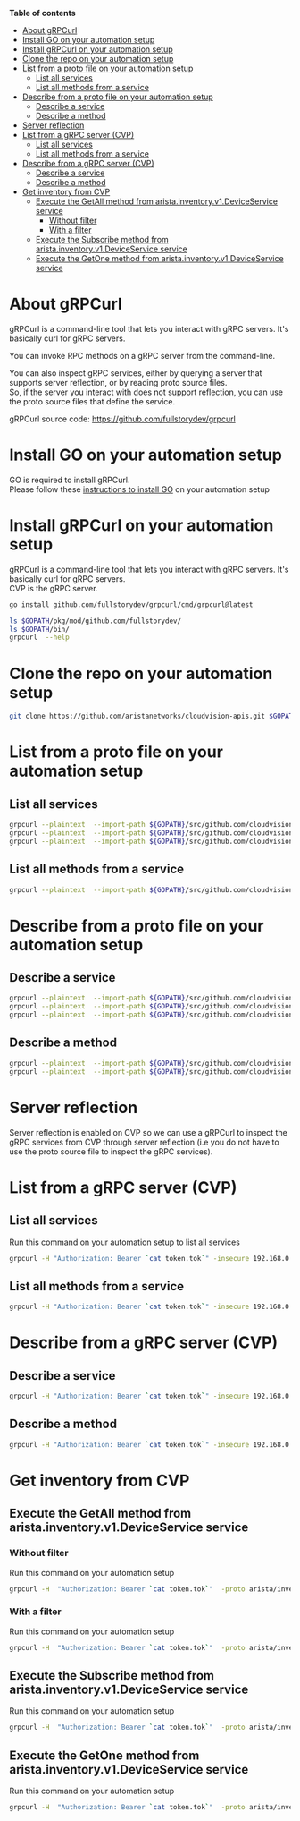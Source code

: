 **Table of contents**

- [About gRPCurl](#about-grpcurl)
- [Install GO on your automation setup](#install-go-on-your-automation-setup)
- [Install gRPCurl on your automation setup](#install-grpcurl-on-your-automation-setup)
- [Clone the repo on your automation setup](#clone-the-repo-on-your-automation-setup)
- [List from a proto file on your automation setup](#list-from-a-proto-file-on-your-automation-setup)
  - [List all services](#list-all-services)
  - [List all methods from a service](#list-all-methods-from-a-service)
- [Describe from a proto file on your automation setup](#describe-from-a-proto-file-on-your-automation-setup)
  - [Describe a service](#describe-a-service)
  - [Describe a method](#describe-a-method)
- [Server reflection](#server-reflection)
- [List from a gRPC server (CVP)](#list-from-a-grpc-server-cvp)
  - [List all services](#list-all-services-1)
  - [List all methods from a service](#list-all-methods-from-a-service-1)
- [Describe from a gRPC server (CVP)](#describe-from-a-grpc-server-cvp)
  - [Describe a service](#describe-a-service-1)
  - [Describe a method](#describe-a-method-1)
- [Get inventory from CVP](#get-inventory-from-cvp)
  - [Execute the GetAll method from arista.inventory.v1.DeviceService service](#execute-the-getall-method-from-aristainventoryv1deviceservice-service)
    - [Without filter](#without-filter)
    - [With a filter](#with-a-filter)
  - [Execute the Subscribe method from arista.inventory.v1.DeviceService service](#execute-the-subscribe-method-from-aristainventoryv1deviceservice-service)
  - [Execute the GetOne method from arista.inventory.v1.DeviceService service](#execute-the-getone-method-from-aristainventoryv1deviceservice-service)

# About gRPCurl

gRPCurl is a command-line tool that lets you interact with gRPC servers. It's basically curl for gRPC servers.  

You can invoke RPC methods on a gRPC server from the command-line.  

You can also inspect gRPC services, either by querying a server that supports server reflection, or by reading proto source files.  
So, if the server you interact with does not support reflection, you can use the proto source files that define the service.  

gRPCurl source code: https://github.com/fullstorydev/grpcurl

# Install GO on your automation setup

GO is required to install gRPCurl.  
Please follow these [instructions to install GO](../../GO.md) on your automation setup

# Install gRPCurl on your automation setup

gRPCurl is a command-line tool that lets you interact with gRPC servers. It's basically curl for gRPC servers.  
CVP is the gRPC server.  

```bash
go install github.com/fullstorydev/grpcurl/cmd/grpcurl@latest
```

```bash
ls $GOPATH/pkg/mod/github.com/fullstorydev/
ls $GOPATH/bin/
grpcurl  --help
```

# Clone the repo on your automation setup

```bash
git clone https://github.com/aristanetworks/cloudvision-apis.git $GOPATH/src/github.com/cloudvision-apis
```

# List from a proto file on your automation setup

## List all services

```bash
grpcurl --plaintext  --import-path ${GOPATH}/src/github.com/cloudvision-apis  --proto ${GOPATH}/src/github.com/cloudvision-apis/arista/inventory.v1/services.gen.proto list
grpcurl --plaintext  --import-path ${GOPATH}/src/github.com/cloudvision-apis  --proto ${GOPATH}/src/github.com/cloudvision-apis/arista/tag.v2/services.gen.proto list
grpcurl --plaintext  --import-path ${GOPATH}/src/github.com/cloudvision-apis  --proto arista/tag.v2/services.gen.proto list
```

## List all methods from a service

```bash
grpcurl --plaintext  --import-path ${GOPATH}/src/github.com/cloudvision-apis  --proto ${GOPATH}/src/github.com/cloudvision-apis/arista/inventory.v1/services.gen.proto list arista.inventory.v1.DeviceService
```

# Describe from a proto file on your automation setup

## Describe a service

```bash
grpcurl --plaintext  --import-path ${GOPATH}/src/github.com/cloudvision-apis  --proto ${GOPATH}/src/github.com/cloudvision-apis/arista/tag.v2/services.gen.proto describe arista.tag.v2.TagAssignmentService
grpcurl --plaintext  --import-path ${GOPATH}/src/github.com/cloudvision-apis  --proto arista/tag.v2/services.gen.proto describe arista.tag.v2.TagAssignmentService
grpcurl --plaintext  --import-path ${GOPATH}/src/github.com/cloudvision-apis  --proto arista/tag.v2/services.gen.proto describe arista.tag.v2.TagService
```

## Describe a method

```bash
grpcurl --plaintext  --import-path ${GOPATH}/src/github.com/cloudvision-apis  --proto ${GOPATH}/src/github.com/cloudvision-apis/arista/inventory.v1/services.gen.proto describe arista.inventory.v1.DeviceService.GetAll
grpcurl --plaintext  --import-path ${GOPATH}/src/github.com/cloudvision-apis  --proto ${GOPATH}/src/github.com/cloudvision-apis/arista/inventory.v1/services.gen.proto describe arista.inventory.v1.DeviceService.GetOne
```

# Server reflection

Server reflection is enabled on CVP so we can use a gRPCurl to inspect the gRPC services from CVP through server reflection (i.e you do not have to use the proto source file to inspect the gRPC services).

# List from a gRPC server (CVP)

## List all services

Run this command on your automation setup to list all services

```bash
grpcurl -H "Authorization: Bearer `cat token.tok`" -insecure 192.168.0.5:443 list
```

## List all methods from a service

```bash
grpcurl -H "Authorization: Bearer `cat token.tok`" -insecure 192.168.0.5:443 list arista.inventory.v1.DeviceService
```

# Describe from a gRPC server (CVP)

## Describe a service

```bash
grpcurl -H "Authorization: Bearer `cat token.tok`" -insecure 192.168.0.5:443 describe arista.inventory.v1.DeviceService
```

## Describe a method

```bash
grpcurl -H "Authorization: Bearer `cat token.tok`" -insecure 192.168.0.5:443 describe arista.inventory.v1.DeviceService.GetAll
```

# Get inventory from CVP

## Execute the GetAll method from arista.inventory.v1.DeviceService service

### Without filter

Run this command on your automation setup

```bash
grpcurl -H  "Authorization: Bearer `cat token.tok`"  -proto arista/inventory.v1/services.gen.proto  -format json -format-error --import-path ${GOPATH}/src/github.com/cloudvision-apis/ -insecure 192.168.0.5:443 arista.inventory.v1.DeviceService/GetAll
```

### With a filter

Run this command on your automation setup

```bash
grpcurl -H  "Authorization: Bearer `cat token.tok`"  -proto arista/inventory.v1/services.gen.proto  -format json -format-error --import-path ${GOPATH}/src/github.com/cloudvision-apis/  -insecure  -d '{"partialEqFilter": [{"softwareVersion":"4.27.2F","streamingStatus":"STREAMING_STATUS_ACTIVE"}]}' 192.168.0.5:443 arista.inventory.v1.DeviceService/GetAll
```

## Execute the Subscribe method from arista.inventory.v1.DeviceService service

Run this command on your automation setup

```bash
grpcurl -H  "Authorization: Bearer `cat token.tok`"  -proto arista/inventory.v1/services.gen.proto  -format json -format-error --import-path ${GOPATH}/src/github.com/cloudvision-apis/ -insecure 192.168.0.5:443 arista.inventory.v1.DeviceService/Subscribe
```

## Execute the GetOne method from arista.inventory.v1.DeviceService service

Run this command on your automation setup

```bash
grpcurl -H  "Authorization: Bearer `cat token.tok`"  -proto arista/inventory.v1/services.gen.proto  -format json -format-error --import-path ${GOPATH}/src/github.com/cloudvision-apis/  -insecure  -d '{"key": {"deviceId": "spine1"}}' 192.168.0.5:443 arista.inventory.v1.DeviceService/GetOne
```
